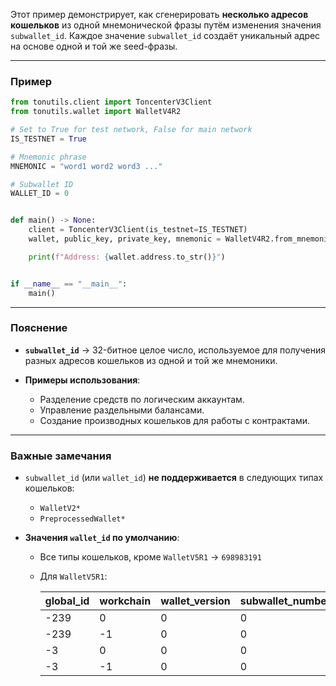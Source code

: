 Этот пример демонстрирует, как сгенерировать **несколько адресов кошельков** из одной мнемонической фразы путём изменения значения `subwallet_id`.
Каждое значение `subwallet_id` создаёт уникальный адрес на основе одной и той же seed-фразы.

---

### Пример

```python
from tonutils.client import ToncenterV3Client
from tonutils.wallet import WalletV4R2

# Set to True for test network, False for main network
IS_TESTNET = True

# Mnemonic phrase
MNEMONIC = "word1 word2 word3 ..."

# Subwallet ID
WALLET_ID = 0


def main() -> None:
    client = ToncenterV3Client(is_testnet=IS_TESTNET)
    wallet, public_key, private_key, mnemonic = WalletV4R2.from_mnemonic(client, MNEMONIC, WALLET_ID)

    print(f"Address: {wallet.address.to_str()}")


if __name__ == "__main__":
    main()
```

---

### Пояснение

* **`subwallet_id`** → 32-битное целое число, используемое для получения разных адресов кошельков из одной и той же мнемоники.
* **Примеры использования**:

  * Разделение средств по логическим аккаунтам.
  * Управление раздельными балансами.
  * Создание производных кошельков для работы с контрактами.

---

### Важные замечания

* `subwallet_id` (или `wallet_id`) **не поддерживается** в следующих типах кошельков:

    * `WalletV2*`
    * `PreprocessedWallet*`

* **Значения `wallet_id` по умолчанию**:

    * Все типы кошельков, кроме `WalletV5R1` → `698983191`
    * Для `WalletV5R1`:

        | global_id | workchain | wallet_version | subwallet_number | wallet_id  |
        |-----------|-----------|----------------|------------------|------------|
        | -239      | 0         | 0              | 0                | 2147483409 |
        | -239      | -1        | 0              | 0                | 8388369    |
        | -3        | 0         | 0              | 0                | 2147483645 |
        | -3        | -1        | 0              | 0                | 8388605    |

